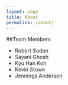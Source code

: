 ```yaml
---
layout: page
title: About
permalink: /about/
---
```


##Team Members
 - Robert Soden
 - Sayani Ghosh
 - Kyu Han Koh
 - Kevin Stowe
 - Jennings Anderson
